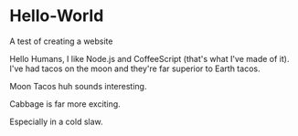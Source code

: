 # Hello-World
A test of creating a website


Hello Humans, I like Node.js and CoffeeScript (that's what I've made of it).
I've had tacos on the moon and they're far superior to Earth tacos.

Moon Tacos huh sounds interesting.

Cabbage is far more exciting.

Especially in a cold slaw.
